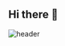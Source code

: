 ## Hi there 👋
![header](https://capsule-render.vercel.app/api?type=venom&color=auto&text=SHIM-JINSEO&textBg=true)
<!--
**SHIM-JINSEO/SHIM-JINSEO** is a ✨ _special_ ✨ repository because its `README.md` (this file) appears on your GitHub profile.

Here are some ideas to get you started:

- 🔭 I’m currently working on ...
- 🌱 I’m currently learning ...
- 👯 I’m looking to collaborate on ...
- 🤔 I’m looking for help with ...
- 💬 Ask me about ...
- 📫 How to reach me: ...
- 😄 Pronouns: ...
- ⚡ Fun fact: ...
-->
